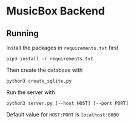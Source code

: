 # MusicBox Backend 

## Running

Install the packages in `requirements.txt` first

```
pip3 install -r requirements.txt
```

Then create the database with 

```
python3 create_sqlite.py
```

Run the server with

```
python3 server.py [--host HOST] [--port PORT]
```

Default value for `HOST:PORT` is `localhost:8080`

